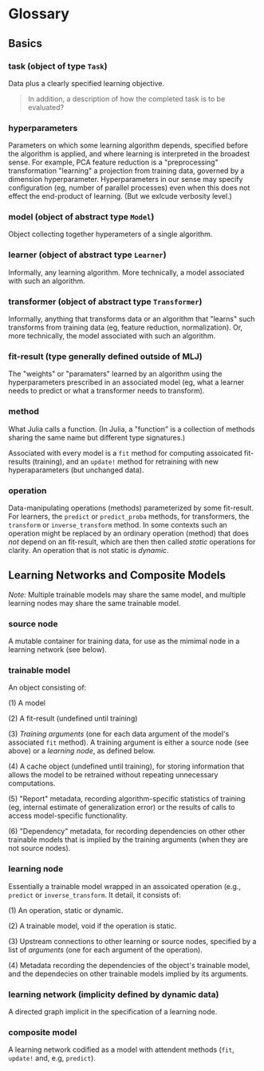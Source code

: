 # Glossary

## Basics

### task (object of type `Task`)

Data plus a clearly specified learning objective. 

> In addition, a description of how the completed task is to be
> evaluated?


### hyperparameters

Parameters on which some learning algorithm depends, specified before
the algorithm is applied, and where learning is interpreted in the
broadest sense. For example, PCA feature reduction is a
"preprocessing" transformation "learning" a projection from training
data, governed by a dimension hyperparameter. Hyperparameters in our
sense may specify configuration (eg, number of parallel processes)
even when this does not effect the end-product of learning. (But we exlcude verbosity level.)

### model (object of abstract type `Model`)

Object collecting together hyperameters of a single algorithm. 


### learner (object of abstract type `Learner`)

Informally, any learning algorithm. More technically, a model
associated with such an algorithm.


### transformer (object of abstract type `Transformer`)

Informally, anything that transforms data or an algorithm that
"learns" such transforms from training data (eg, feature reduction,
normalization). Or, more technically, the model associated with
such an algorithm.


### fit-result (type generally defined outside of MLJ)

The "weights" or "paramaters" learned by an algorithm using the
hyperparameters prescribed in an associated model (eg, what a learner
needs to predict or what a transformer needs to transform). 


### method

What Julia calls a function. (In Julia, a "function" is a collection
of methods sharing the same name but different type signatures.)

Associated with every model is a `fit` method for computing assoicated
fit-results (training), and an `update!` method for retraining with
new hyperaparameters (but unchanged data).


### operation

Data-manipulating operations (methods) parameterized by some
fit-result. For learners, the `predict` or `predict_proba` methods, for
transformers, the `transform` or `inverse_transform` method. In some
contexts such an operation might be replaced by an ordinary operation
(method) that does *not* depend on an fit-result, which are then then
called *static* operations for clarity. An operation that is not static
is *dynamic*.

## Learning Networks and Composite Models

*Note:* Multiple trainable models may share the same model, and
multiple learning nodes may share the same trainable model.

### source node

A mutable container for training data, for use as the mimimal node in a
learning network (see below).


### trainable model

An object consisting of:

(1) A model 

(2) A fit-result (undefined until training)

(3) *Training arguments* (one for each data argument of the model's
associated `fit` method). A training argument is either a source node (see
above) or a *learning node*, as defined below.

(4) A cache object (undefined until training), for storing information
that allows the model to be retrained without repeating unnecessary
computations.

(5) "Report" metadata, recording algorithm-specific statistics of
training (eg, internal estimate of generalization error) or the
results of calls to access model-specific functionality.

(6) "Dependency" metadata, for recording dependencies on other other
trainable models that is implied by the training arguments (when they
are not source nodes).


### learning node

Essentially a trainable model wrapped in an assoicated operation
(e.g., `predict` or `inverse_transform`. It detail, it consists of:

(1) An operation, static or dynamic.

(2) A trainable model, void if the operation is static.

(3) Upstream connections to other learning or source nodes, specified by a list
   of *arguments* (one for each argument of the operation).
   
(4) Metadata recording the dependencies of the object's trainable
model, and the dependecies on other trainable models implied by its
arguments.


### learning network (implicity defined by dynamic data)

A directed graph implicit in the specification of a learning node. 

### composite model

A learning network codified as a model with attendent methods (`fit`,
`update!` and, e.g, `predict`).

